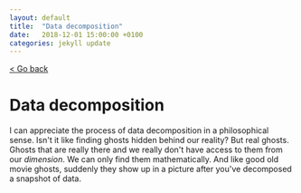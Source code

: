 ```yaml
---
layout: default
title:  "Data decomposition"
date:   2018-12-01 15:00:00 +0100
categories: jekyll update
---
```


<p>
   <a href="/kamilazdybal.github.io/#blog">
      < Go back
  </a>
</p>

# Data decomposition

I can appreciate the process of data decomposition in a philosophical sense. Isn't it like finding ghosts hidden behind our reality? But real ghosts. Ghosts that are really there and we really don't have access to them from our *dimension*. We can only find them mathematically. And like good old movie ghosts, suddenly they show up in a picture after you've decomposed a snapshot of data.
